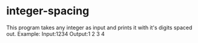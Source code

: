 # integer-spacing
This program takes any integer as input and prints it with it's digits spaced out.  Example: Input:1234 Output:1 2 3 4
